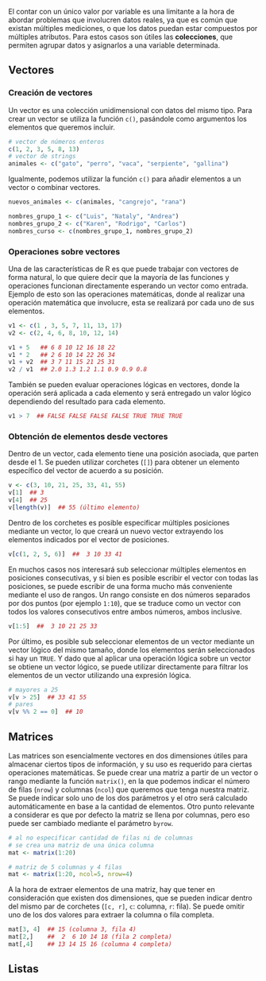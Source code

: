 El contar con un único valor por variable es una limitante a la hora de abordar problemas que involucren datos reales, ya que es común que existan múltiples mediciones, o que los datos puedan estar compuestos por múltiples atributos. Para estos casos son útiles las **colecciones**, que permiten agrupar datos y asignarlos a una variable determinada.

## Vectores

### Creación de vectores
Un vector es una colección unidimensional con datos del mismo tipo. Para crear un vector se utiliza la función `c()`, pasándole como argumentos los elementos que queremos incluir.
```r
# vector de números enteros
c(1, 2, 3, 5, 8, 13) 
# vector de strings
animales <- c("gato", "perro", "vaca", "serpiente", "gallina")
```
Igualmente, podemos utilizar la función `c()` para añadir elementos a un vector o combinar vectores.
```r
nuevos_animales <- c(animales, "cangrejo", "rana")

nombres_grupo_1 <- c("Luis", "Nataly", "Andrea")
nombres_grupo_2 <- c("Karen", "Rodrigo", "Carlos")
nombres_curso <- c(nombres_grupo_1, nombres_grupo_2)
```

### Operaciones sobre vectores
Una de las características de R es que puede trabajar con vectores de forma natural, lo que quiere decir que la mayoría de las funciones y operaciones funcionan directamente esperando un vector como entrada. Ejemplo de esto son las operaciones matemáticas, donde al realizar una operación matemática que involucre, esta se realizará por cada uno de sus elementos.
```r
v1 <- c(1 , 3, 5, 7, 11, 13, 17)
v2 <- c(2, 4, 6, 8, 10, 12, 14)

v1 + 5   ## 6 8 10 12 16 18 22
v1 * 2   ## 2 6 10 14 22 26 34
v1 + v2  ## 3 7 11 15 21 25 31
v2 / v1  ## 2.0 1.3 1.2 1.1 0.9 0.9 0.8
```
También se pueden evaluar operaciones lógicas en vectores, donde la operación será aplicada a cada elemento y será entregado un valor lógico dependiendo del resultado para cada elemento.
```r
v1 > 7  ## FALSE FALSE FALSE FALSE TRUE TRUE TRUE
```

### Obtención de elementos desde vectores
Dentro de un vector, cada elemento tiene una posición asociada, que parten desde el 1. Se pueden utilizar corchetes (`[]`) para obtener un elemento específico del vector de acuerdo a su posición.
```r
v <- c(3, 10, 21, 25, 33, 41, 55)
v[1]  ## 3
v[4]  ## 25
v[length(v)]  ## 55 (último elemento)
```
Dentro de los corchetes es posible especificar múltiples posiciones mediante un vector, lo que creará un nuevo vector extrayendo los elementos indicados por el vector de posiciones.
```r
v[c(1, 2, 5, 6)]  ##  3 10 33 41
```
En muchos casos nos interesará sub seleccionar múltiples elementos en posiciones consecutivas, y si bien es posible escribir el vector con todas las posiciones, se puede escribir de una forma mucho más conveniente mediante el uso de rangos. Un rango consiste en dos números separados por dos puntos (por ejemplo `1:10`), que se traduce como un vector con todos los valores consecutivos entre ambos números, ambos inclusive.
```r
v[1:5]  ##  3 10 21 25 33
```
Por último, es posible sub seleccionar elementos de un vector mediante un vector lógico del mismo tamaño, donde los elementos serán seleccionados si hay un `TRUE`. Y dado que al aplicar una operación lógica sobre un vector se obtiene un vector lógico, se puede utilizar directamente para filtrar los elementos de un vector utilizando una expresión lógica.
```r
# mayores a 25
v[v > 25]  ## 33 41 55
# pares
v[v %% 2 == 0]  ## 10
```

## Matrices
Las matrices son esencialmente vectores en dos dimensiones útiles para almacenar ciertos tipos de información, y su uso es requerido para ciertas operaciones matemáticas. Se puede crear una matriz a partir de un vector o rango mediante la función `matrix()`, en la que podemos indicar el número de filas (`nrow`) y columnas (`ncol`) que queremos que tenga nuestra matriz. Se puede indicar solo uno de los dos parámetros y el otro será calculado automáticamente en base a la cantidad de elementos. Otro punto relevante a considerar es que por defecto la matriz se llena por columnas, pero eso puede ser cambiado mediante el parámetro `byrow`.
```r
# al no especificar cantidad de filas ni de columnas
# se crea una matriz de una única columna
mat <- matrix(1:20)

# matriz de 5 columnas y 4 filas
mat <- matrix(1:20, ncol=5, nrow=4)
```
A la hora de extraer elementos de una matriz, hay que tener en consideración que existen dos dimensiones, que se pueden indicar dentro del mismo par de corchetes (`[c, r]`, `c`: columna, `r`: fila). Se puede omitir uno de los dos valores para extraer la columna o fila completa.
```r
mat[3, 4]  ## 15 (columna 3, fila 4)
mat[2,]    ##  2  6 10 14 18 (fila 2 completa)
mat[,4]    ## 13 14 15 16 (columna 4 completa)
```

## Listas
